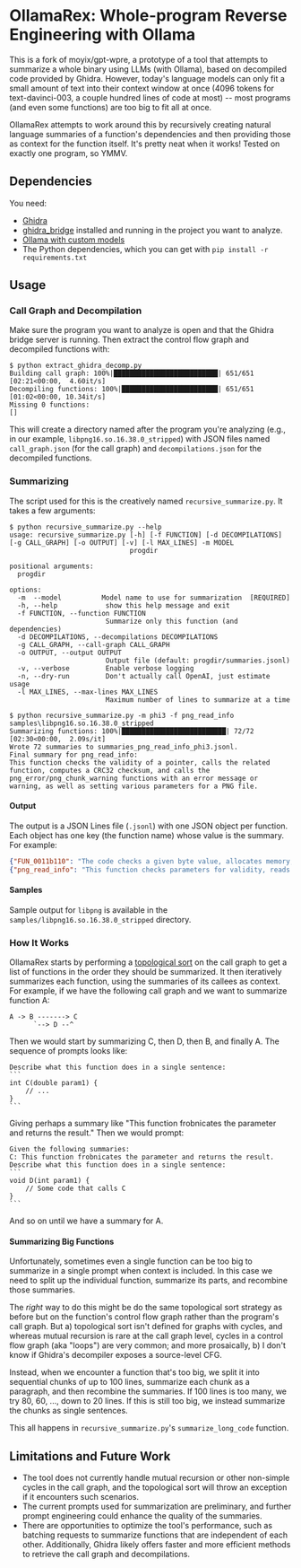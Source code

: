 # OllamaRex: Whole-program Reverse Engineering with Ollama

This is a fork of moyix/gpt-wpre, a prototype of a tool that attempts to summarize a whole binary using LLMs (with Ollama), based on decompiled code provided by Ghidra. However, today's language models can only fit a small amount of text into their context window at once (4096 tokens for text-davinci-003, a couple hundred lines of code at most) -- most programs (and even some functions) are too big to fit all at once.

OllamaRex attempts to work around this by recursively creating natural language summaries of a function's dependencies and then providing those as context for the function itself. It's pretty neat when it works! Tested on exactly one program, so YMMV.

## Dependencies

You need:
* [Ghidra](https://ghidra-sre.org/)
* [ghidra_bridge](https://github.com/justfoxing/ghidra_bridge) installed and running in the project you want to analyze.
* [Ollama with custom models](https://ollama.com/library/phi3)
* The Python dependencies, which you can get with `pip install -r requirements.txt`

## Usage

### Call Graph and Decompilation

Make sure the program you want to analyze is open and that the Ghidra bridge server is running. Then extract the control flow graph and decompiled functions with:

```console
$ python extract_ghidra_decomp.py
Building call graph: 100%|██████████████████████████| 651/651 [02:21<00:00,  4.60it/s]
Decompiling functions: 100%|████████████████████████| 651/651 [01:02<00:00, 10.34it/s]
Missing 0 functions:
[]
```

This will create a directory named after the program you're analyzing (e.g., in our example, `libpng16.so.16.38.0_stripped`) with JSON files named `call_graph.json` (for the call graph) and `decompilations.json` for the decompiled functions.

### Summarizing

The script used for this is the creatively named `recursive_summarize.py`. It takes a few arguments:

```console
$ python recursive_summarize.py --help
usage: recursive_summarize.py [-h] [-f FUNCTION] [-d DECOMPILATIONS] [-g CALL_GRAPH] [-o OUTPUT] [-v] [-l MAX_LINES] -m MODEL
                              progdir

positional arguments:
  progdir

options:
  -m  --model          Model name to use for summarization  [REQUIRED]
  -h, --help            show this help message and exit
  -f FUNCTION, --function FUNCTION
                        Summarize only this function (and dependencies)
  -d DECOMPILATIONS, --decompilations DECOMPILATIONS
  -g CALL_GRAPH, --call-graph CALL_GRAPH
  -o OUTPUT, --output OUTPUT
                        Output file (default: progdir/summaries.jsonl)
  -v, --verbose         Enable verbose logging
  -n, --dry-run         Don't actually call OpenAI, just estimate usage
  -l MAX_LINES, --max-lines MAX_LINES
                        Maximum number of lines to summarize at a time
```

```console
$ python recursive_summarize.py -m phi3 -f png_read_info samples\libpng16.so.16.38.0_stripped
Summarizing functions: 100%|██████████████████████████| 72/72 [02:30<00:00,  2.09s/it]
Wrote 72 summaries to summaries_png_read_info_phi3.jsonl.
Final summary for png_read_info:
This function checks the validity of a pointer, calls the related function, computes a CRC32 checksum, and calls the png_error/png_chunk_warning functions with an error message or warning, as well as setting various parameters for a PNG file.
```

#### Output

The output is a JSON Lines file (`.jsonl`) with one JSON object per function. Each object has one key (the function name) whose value is the summary. For example:

```json
{"FUN_0011b110": "The code checks a given byte value, allocates memory, reads data from a given pointer, checks two arrays for consistency, modifies certain bits from a given parameter, calculates a CRC32 checksum, and calls the png_chunk_benign_error() function with a message based on the zlib return code."}
{"png_read_info": "This function checks parameters for validity, reads data, calculates a CRC32 checksum, allocates memory, and sets values for various parameters."}
```

#### Samples

Sample output for `libpng` is available in the `samples/libpng16.so.16.38.0_stripped` directory.

### How It Works

OllamaRex starts by performing a [topological sort](https://en.wikipedia.org/wiki/Topological_sorting) on the call graph to get a list of functions in the order they should be summarized. It then iteratively summarizes each function, using the summaries of its callees as context. For example, if we have the following call graph and we want to summarize function A:

```
A -> B -------> C
      `--> D --^
```

Then we would start by summarizing C, then D, then B, and finally A. The sequence of prompts looks like:

````
Describe what this function does in a single sentence:
```
int C(double param1) {
    // ...
}
```
````

Giving perhaps a summary like "This function frobnicates the parameter and returns the result." Then we would prompt:

````
Given the following summaries:
C: This function frobnicates the parameter and returns the result.
Describe what this function does in a single sentence:
```
void D(int param1) {
    // Some code that calls C
}
```
````

And so on until we have a summary for A.

#### Summarizing Big Functions

Unfortunately, sometimes even a single function can be too big to summarize in a single prompt when context is included. In this case we need to split up the individual function, summarize its parts, and recombine those summaries.

The *right* way to do this might be do the same topological sort strategy as before but on the function's control flow graph rather than the program's call graph. But a) topological sort isn't defined for graphs with cycles, and whereas mutual recursion is rare at the call graph level, cycles in a control flow graph (aka "loops") are very common; and more prosaically, b) I don't know if Ghidra's decompiler exposes a source-level CFG.

Instead, when we encounter a function that's too big, we split it into sequential chunks of up to 100 lines, summarize each chunk as a paragraph, and then recombine the summaries. If 100 lines is too many, we try 80, 60, ..., down to 20 lines. If this is still too big, we instead summarize the chunks as single sentences.

This all happens in `recursive_summarize.py`'s `summarize_long_code` function.

## Limitations and Future Work

* The tool does not currently handle mutual recursion or other non-simple cycles in the call graph, and the topological sort will throw an exception if it encounters such scenarios.
* The current prompts used for summarization are preliminary, and further prompt engineering could enhance the quality of the summaries.
* There are opportunities to optimize the tool's performance, such as batching requests to summarize functions that are independent of each other. Additionally, Ghidra likely offers faster and more efficient methods to retrieve the call graph and decompilations.
